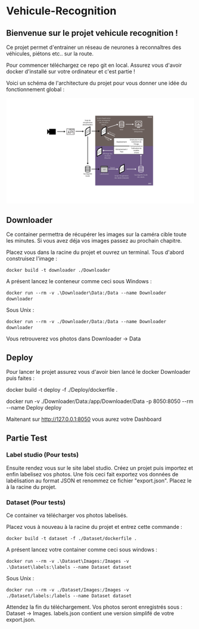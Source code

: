 # Vehicule-Recognition

## Bienvenue sur le projet vehicule recognition !

Ce projet permet d'entrainer un réseau de neurones à reconnaîtres des véhicules, piétons etc.. sur la route.

Pour commencer téléchargez ce repo git en local. Assurez vous d'avoir docker d'installé sur votre ordinateur et c'est partie !

Voici un schéma de l'architecture du projet pour vous donner une idée du fonctionnement global :

![alt text](<Schema IA.png>)

## Downloader

Ce container permettra de récupérer les images sur la caméra cible toute les minutes. Si vous avez déja vos images passez au prochain chapitre.

Placez vous dans la racine du projet et ouvrez un terminal.
Tous d'abord construisez l'image :

```
docker build -t downloader ./Downloader
```

A présent lancez le conteneur comme ceci sous Windows :

```
docker run --rm -v .\Downloader\Data:/Data --name Downloader downloader
```

Sous Unix :

```
docker run --rm -v ./Downloader/Data:/Data --name Downloader downloader
```

Vous retrouverez vos photos dans Downloader -> Data

## Deploy

Pour lancer le projet assurez vous d'avoir bien lancé le docker Downloader puis faites :

docker build -t deploy -f ./Deploy/dockerfile .

docker run -v ./Downloader/Data:/app/Downloader/Data -p 8050:8050 --rm --name Deploy deploy

Maitenant sur http://127.0.0.1:8050 vous aurez votre Dashboard

## Partie Test 

### Label studio (Pour tests)

Ensuite rendez vous sur le site label studio. Créez un projet puis importez et enfin labelisez vos photos. Une fois ceci fait exportez vos données de labélisation au format JSON et renommez ce fichier "export.json". Placez le à la racine du projet.

### Dataset (Pour tests)

Ce container va télécharger vos photos labelisés.

Placez vous à nouveau à la racine du projet et entrez cette commande :

```
docker build -t dataset -f ./Dataset/dockerfile .
```

A présent lancez votre container comme ceci sous windows :

```
docker run --rm -v .\Dataset\Images:/Images -v .\Dataset\labels:\labels --name Dataset dataset
```

Sous Unix :

```
docker run --rm -v ./Dataset/Images:/Images -v ./Dataset/labels:/labels --name Dataset dataset
```

Attendez la fin du téléchargement.
Vos photos seront enregistrés sous : Dataset -> Images.
labels.json contient une version simplifé de votre export.json.
